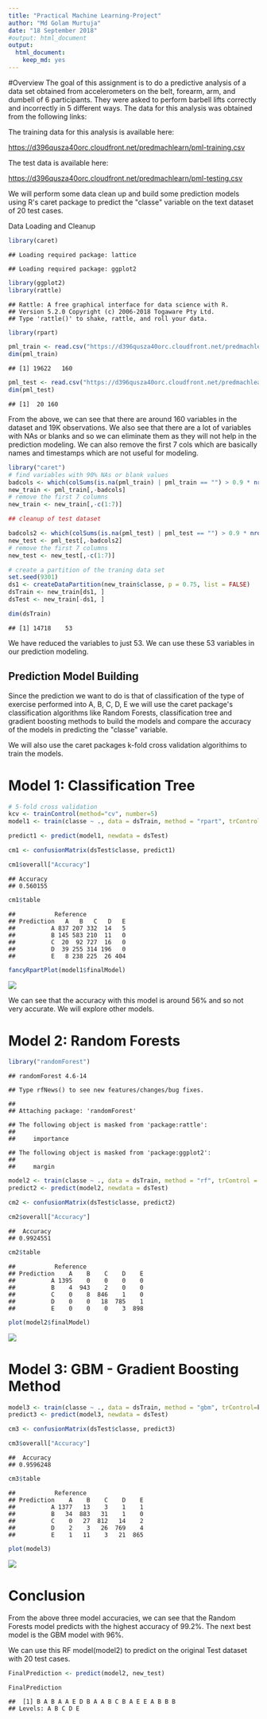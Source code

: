 ```yaml
---
title: "Practical Machine Learning-Project"
author: "Md Golam Murtuja"
date: "18 September 2018"
#output: html_document
output:
  html_document:
    keep_md: yes
---
```




#Overview
The goal of this assignment is to do a predictive analysis of a data set obtained from accelerometers on the belt, forearm, arm, and dumbell of 6 participants. They 
were asked to perform barbell lifts correctly and incorrectly in 5 different ways. The data for this analysis was obtained from the following links:

The training data for this analysis is available here:

https://d396qusza40orc.cloudfront.net/predmachlearn/pml-training.csv

The test data is available here:

https://d396qusza40orc.cloudfront.net/predmachlearn/pml-testing.csv

We will perform some data clean up and build some prediction models using R's caret package to predict the "classe" variable on the text dataset of 20 test cases.

Data Loading and Cleanup


```r
library(caret)
```

```
## Loading required package: lattice
```

```
## Loading required package: ggplot2
```


```r
library(ggplot2)
library(rattle)
```

```
## Rattle: A free graphical interface for data science with R.
## Version 5.2.0 Copyright (c) 2006-2018 Togaware Pty Ltd.
## Type 'rattle()' to shake, rattle, and roll your data.
```


```r
library(rpart)

pml_train <- read.csv("https://d396qusza40orc.cloudfront.net/predmachlearn/pml-training.csv", na.strings = c("NA", "#DIV/0!", ""))
dim(pml_train)
```

```
## [1] 19622   160
```

```r
pml_test <- read.csv("https://d396qusza40orc.cloudfront.net/predmachlearn/pml-testing.csv", na.strings = c("NA", "#DIV/0!", ""))
dim(pml_test)
```

```
## [1]  20 160
```

From the above, we can see that there are around 160 variables in the dataset and 19K observations. We also see that there are a lot of variables with NAs or blanks 
and so we can eliminate them as they will not help in the prediction modeling. We can also remove the first 7 cols which are basically names and timestamps which are 
not useful for modeling.


```r
library("caret")
# find variables with 90% NAs or blank values
badcols <- which(colSums(is.na(pml_train) | pml_train == "") > 0.9 * nrow(pml_train))
new_train <- pml_train[,-badcols]
# remove the first 7 columns
new_train <- new_train[,-c(1:7)]

## cleanup of test dataset

badcols2 <- which(colSums(is.na(pml_test) | pml_test == "") > 0.9 * nrow(pml_test))
new_test <- pml_test[,-badcols2]
# remove the first 7 columns
new_test <- new_test[,-c(1:7)]

# create a partition of the traning data set 
set.seed(9301)
ds1 <- createDataPartition(new_train$classe, p = 0.75, list = FALSE)
dsTrain <- new_train[ds1, ]
dsTest <- new_train[-ds1, ]

dim(dsTrain)
```

```
## [1] 14718    53
```

We have reduced the variables to just 53. We can use these 53 variables in our prediction modeling.

## Prediction Model Building
Since the prediction we want to do is that of classification of the type of exercise performed into A, B, C, D, E we will use the caret package's classification 
algorithms like Random Forests, classification tree and gradient boosting methods to build the models and compare the accuracy of the models in predicting the "classe" 
variable.

We will also use the caret packages k-fold cross validation algorithims to train the models.

# Model 1: Classification Tree

```r
# 5-fold cross validation
kcv <- trainControl(method="cv", number=5)
model1 <- train(classe ~ ., data = dsTrain, method = "rpart", trControl = kcv)

predict1 <- predict(model1, newdata = dsTest)

cm1 <- confusionMatrix(dsTest$classe, predict1)

cm1$overall["Accuracy"]
```

```
## Accuracy 
## 0.560155
```


```r
cm1$table
```

```
##           Reference
## Prediction   A   B   C   D   E
##          A 837 207 332  14   5
##          B 145 583 210  11   0
##          C  20  92 727  16   0
##          D  39 255 314 196   0
##          E   8 238 225  26 404
```


```r
fancyRpartPlot(model1$finalModel)
```

![](ProjectFitBit_files/figure-html/unnamed-chunk-7-1.png)<!-- -->


We can see that the accuracy with this model is around 56% and so not very accurate. We will explore other models.

# Model 2: Random Forests


```r
library("randomForest")
```

```
## randomForest 4.6-14
```

```
## Type rfNews() to see new features/changes/bug fixes.
```

```
## 
## Attaching package: 'randomForest'
```

```
## The following object is masked from 'package:rattle':
## 
##     importance
```

```
## The following object is masked from 'package:ggplot2':
## 
##     margin
```

```r
model2 <- train(classe ~ ., data = dsTrain, method = "rf", trControl = kcv, verbose = FALSE)
predict2 <- predict(model2, newdata = dsTest)

cm2 <- confusionMatrix(dsTest$classe, predict2)

cm2$overall["Accuracy"]
```

```
##  Accuracy 
## 0.9924551
```


```r
cm2$table
```

```
##           Reference
## Prediction    A    B    C    D    E
##          A 1395    0    0    0    0
##          B    4  943    2    0    0
##          C    0    8  846    1    0
##          D    0    0   18  785    1
##          E    0    0    0    3  898
```


```r
plot(model2$finalModel)
```

![](ProjectFitBit_files/figure-html/unnamed-chunk-10-1.png)<!-- -->
# Model 3: GBM - Gradient Boosting Method

```r
model3 <- train(classe ~ ., data = dsTrain, method = "gbm", trControl=kcv, verbose = FALSE)
predict3 <- predict(model3, newdata = dsTest)

cm3 <- confusionMatrix(dsTest$classe, predict3)

cm3$overall["Accuracy"]
```

```
##  Accuracy 
## 0.9596248
```


```r
cm3$table
```

```
##           Reference
## Prediction    A    B    C    D    E
##          A 1377   13    3    1    1
##          B   34  883   31    1    0
##          C    0   27  812   14    2
##          D    2    3   26  769    4
##          E    1   11    3   21  865
```


```r
plot(model3)
```

![](ProjectFitBit_files/figure-html/unnamed-chunk-13-1.png)<!-- -->

# Conclusion
From the above three model accuracies, we can see that the Random Forests model predicts with the highest accuracy of 99.2%. The next best model is the GBM model with 
96%.

We can use this RF model(model2) to predict on the original Test dataset with 20 test cases.

```r
FinalPrediction <- predict(model2, new_test)

FinalPrediction
```

```
##  [1] B A B A A E D B A A B C B A E E A B B B
## Levels: A B C D E
```
